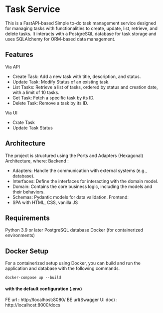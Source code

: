 # Task Service

This is a FastAPI-based Simple to-do task management service designed for managing tasks with functionalities to create, update, list, retrieve, and delete tasks. It interacts with a PostgreSQL database for task storage and uses SQLAlchemy for ORM-based data management.

## Features
Via API 
- Create Task: Add a new task with title, description, and status.
- Update Task: Modify Status of an existing task.
- List Tasks: Retrieve a list of tasks, ordered by status and creation date, with a limit of 10 tasks.
- Get Task: Fetch a specific task by its ID.
- Delete Task: Remove a task by its ID.

Via UI
- Crate Task
- Update Task Status

## Architecture
The project is structured using the Ports and Adapters (Hexagonal) Architecture, where:
Backend :
- Adapters: Handle the communication with external systems (e.g., database).
- Interfaces: Define the interfaces for interacting with the domain model.
- Domain: Contains the core business logic, including the models and their behaviors.
- Schemas: Pydantic models for data validation.
Frontend:
- SPA with HTML, CSS, vanilla JS

## Requirements
Python 3.9 or later
PostgreSQL database
Docker (for containerized environments)


## Docker Setup
For a containerized setup using Docker, you can build and run the application and database with the following commands.
```
docker-compose up --build
```

#### with the default configuration (.env) 
FE  url : http://localhost:8080/
BE url(Swagger UI doc) : http://localhost:8000/docs  





